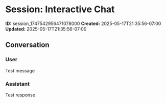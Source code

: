 # Session: Interactive Chat

**ID:** session_1747542956471078000
**Created:** 2025-05-17T21:35:56-07:00
**Updated:** 2025-05-17T21:35:56-07:00

## Conversation

### User

Test message

### Assistant

Test response

